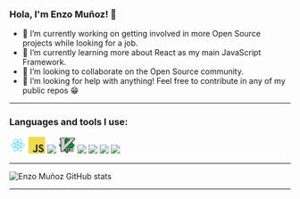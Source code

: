 ### Hola, I'm Enzo Muñoz! 👋


- 🔭 I’m currently working on getting involved in more Open Source projects while looking for a job. 
- 🌱 I’m currently learning more about React as my main JavaScript Framework.
- 👯 I’m looking to collaborate on the Open Source community.
- 🤔 I’m looking for help with anything! Feel free to contribute in any of my public repos 😁

___
### Languages and tools I use:
<code><img height="30" src="https://raw.githubusercontent.com/github/explore/80688e429a7d4ef2fca1e82350fe8e3517d3494d/topics/react/react.png"></code>
<code><img height="30" src="https://raw.githubusercontent.com/github/explore/80688e429a7d4ef2fca1e82350fe8e3517d3494d/topics/javascript/javascript.png"></code>
<code><img height="30" src="https://cdn.icon-icons.com/icons2/2415/PNG/512/typescript_original_logo_icon_146317.png"></code>
<code><img height="30" src="https://raw.githubusercontent.com/github/explore/80688e429a7d4ef2fca1e82350fe8e3517d3494d/topics/vim/vim.png"></code>
<code><img height="30" src="https://upload.wikimedia.org/wikipedia/commons/thumb/9/9a/Visual_Studio_Code_1.35_icon.svg/2048px-Visual_Studio_Code_1.35_icon.svg.png"></code>
<code><img height="30" src="https://encrypted-tbn0.gstatic.com/images?q=tbn:ANd9GcRo4zcYPmQQB4wjzgSEP870mYga8NsdkO8BUtCHsWjU6-FAqNdm-u9EzRwZTOHug-RmyXc&usqp=CAU%22%3E"></code>
<code><img height="30" src="https://image.pngaaa.com/278/3081278-middle.png"></code>
<code><img height="30" src="https://e7.pngegg.com/pngimages/72/936/png-clipart-sass-cascading-style-sheets-preprocessor-less-postcss-meng-miscellaneous-text-thumbnail.png"></code>

___


![Enzo Muñoz GitHub stats](https://github-readme-stats.vercel.app/api?username=enzom-uy&show_icons=true&bg_color=161320&text_color=D9E0EE&icon_color=DDB6F2&title_color=96CDFB) 

___
